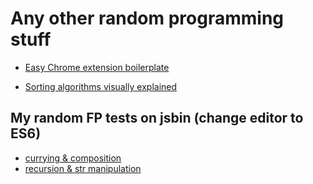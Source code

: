 # Any other random programming stuff

* [Easy Chrome extension boilerplate](http://extensionizr.com/)

* [Sorting algorithms visually explained](http://www.sorting-algorithms.com/)


## My random FP tests on jsbin (change editor to ES6)

* [currying & composition](http://jsbin.com/yogeku/edit?js,console)
* [recursion & str manipulation](http://jsbin.com/laxite/19/edit?js,console)
